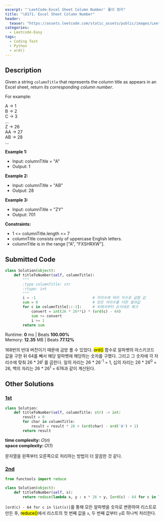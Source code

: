 ```yaml
---
excerpt: "'LeetCode-Excel Sheet Column Number' 풀이 정리"
title: "\0171. Excel Sheet Column Number"
header:
  teaser: "https://assets.leetcode.com/static_assets/public/images/LeetCode_Sharing.png"
categories:
  - Leetcode-Easy
tags:
  - Coding Test
  - Python
  - ord()
---
```


## <i class="fa-solid fa-file-lines"></i> Description

Given a string `columnTitle` that represents the column title as appears in an Excel sheet, return *its corresponding column number*.

For example:

A -> 1   
B -> 2   
C -> 3   
...   
Z -> 26   
AA -> 27   
AB -> 28    
...   

**Example 1:**

- Input: columnTitle = "A"
- Output: 1

**Example 2:**

- Input: columnTitle = "AB"
- Output: 28

**Example 3:**

- Input: columnTitle = "ZY"
- Output: 701

**Constraints:**

- 1 <= columnTitle.length <= 7
- columnTitle consists only of uppercase English letters.
- columnTitle is in the range ["A", "FXSHRXW"].

## <i class="fa-solid fa-cloud-arrow-up"></i> Submitted Code

```python
class Solution(object):
    def titleToNumber(self, columnTitle):
        """
        :type columnTitle: str
        :rtype: int
        """
        i = -1                          # 자리수에 따라 지수로 곱할 값
        sum = 0                         # 모든 자리수를 더한 결과값
        for c in columnTitle[::-1]:     # 뒤에서부터 순서대로 체크
            convert = int(26 * 26**i) * (ord(c) - 64)
            sum += convert
            i += 1
        return sum
```
<i class="fa-solid fa-clock"></i> Runtime: **0** ms \| Beats **100.00%**    
<i class="fa-solid fa-memory"></i> Memory: **12.35** MB \| Beats **77.12%**

168번의 반대 버전이기 때문에 금방 풀 수 있었다. <mark>ord()</mark> 함수로 알파벳의 아스키코드 값을 구한 뒤 64를 빼서 해당 알파벳에 해당하는 숫자를 구했다. 그리고 그 숫자에 각 자리수에 맞춰 26 * 26<sup>i</sup> 를 곱한다. 일의 자리는 26 * 26<sup>-1</sup> = 1, 십의 자리는 26 * 26<sup>0</sup> = 26, 백의 자리는 26 * 26<sup>1</sup> = 676과 같이 계산된다.

## <i class="fa-solid fa-flask"></i> Other Solutions

### <a href="https://leetcode.com/problems/excel-sheet-column-number/solutions/5980561/beginner-friendly-step-by-steps-solution-beats-100-user-in-each-solution-of-me/" target="_blank">1st</a>

```python
class Solution:
    def titleToNumber(self, columnTitle: str) -> int:
        result = 0
        for char in columnTitle:
            result = result * 26 + (ord(char) - ord('A') + 1)
        return result
```
<i class="fa-solid fa-clock"></i> **time complexity:** 𝑂(𝑛)    
<i class="fa-solid fa-memory"></i> **space complexity:** 𝑂(1)           

문자열을 왼쪽부터 오른쪽으로 처리하는 방법이 더 깔끔한 것 같다.

### <a href="https://leetcode.com/problems/excel-sheet-column-number/solutions/52107/my-solutions-in-3-languages-does-any-one-have-one-line-solution-in-java-or-c/" target="_blank">2nd</a>

```python
from functools import reduce

class Solution(object):
    def titleToNumber(self, s):
        return reduce(lambda x, y : x * 26 + y, [ord(c) - 64 for c in list(s)])
```
`[ord(c) - 64 for c in list(s)]`를 통해 모든 알파벳을 숫자로 변환하여 리스트로 만든 후, <mark>reduce()</mark>에서 리스트의 첫 번째 값을 `x`, 두 번째 값부터 `y`로 하나씩 처리한다.